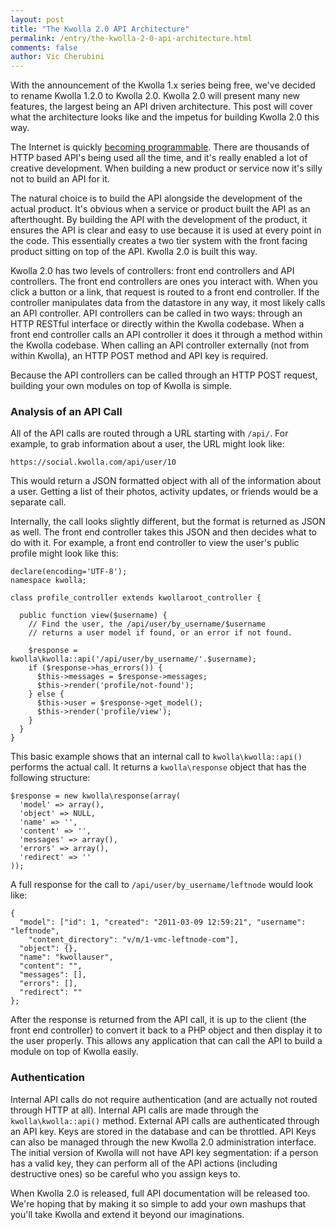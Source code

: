 ```yaml
---
layout: post
title: "The Kwolla 2.0 API Architecture"
permalink: /entry/the-kwolla-2-0-api-architecture.html
comments: false
author: Vic Cherubini
---
```


With the announcement of the Kwolla 1.x series being free, we've decided to rename Kwolla 1.2.0 to Kwolla 2.0. Kwolla 2.0 will present many new features, the largest being an API driven architecture. This post will cover what the architecture looks like and the impetus for building Kwolla 2.0 this way.

The Internet is quickly [becoming programmable](http://www.programmableweb.com/). There are thousands of HTTP based API's being used all the time, and it's really enabled a lot of creative development. When building a new product or service now it's silly not to build an API for it.

The natural choice is to build the API alongside the development of the actual product. It's obvious when a service or product built the API as an afterthought. By building the API with the development of the product, it ensures the API is clear and easy to use because it is used at every point in the code. This essentially creates a two tier system with the front facing product sitting on top of the API. Kwolla 2.0 is built this way.

Kwolla 2.0 has two levels of controllers: front end controllers and API controllers. The front end controllers are ones you interact with. When you click a button or a link, that request is routed to a front end controller. If the controller manipulates data from the datastore in any way, it most likely calls an API controller. API controllers can be called in two ways: through an HTTP RESTful interface or directly within the Kwolla codebase. When a front end controller calls an API controller it does it through a method within the Kwolla codebase. When calling an API controller externally (not from within Kwolla), an HTTP POST method and API key is required.

Because the API controllers can be called through an HTTP POST request, building your own modules on top of Kwolla is simple.

### Analysis of an API Call
All of the API calls are routed through a URL starting with `/api/`. For example, to grab information about a user, the URL might look like:

    https://social.kwolla.com/api/user/10

This would return a JSON formatted object with all of the information about a user. Getting a list of their photos, activity updates, or friends would be a separate call.

Internally, the call looks slightly different, but the format is returned as JSON as well. The front end controller takes this JSON and then decides what to do with it. For example, a front end controller to view the user's public profile might look like this:

    declare(encoding='UTF-8');
    namespace kwolla;

    class profile_controller extends kwollaroot_controller {

      public function view($username) {
        // Find the user, the /api/user/by_username/$username
        // returns a user model if found, or an error if not found.

        $response = kwolla\kwolla::api('/api/user/by_username/'.$username);
        if ($response->has_errors()) {
          $this->messages = $response->messages;
          $this->render('profile/not-found');
        } else {
          $this->user = $response->get_model();
          $this->render('profile/view');
        }
      }
    }

This basic example shows that an internal call to `kwolla\kwolla::api()` performs the actual call. It returns a `kwolla\response` object that has the following structure:

    $response = new kwolla\response(array(
      'model' => array(),
      'object' => NULL,
      'name' => '',
      'content' => '',
      'messages' => array(),
      'errors' => array(),
      'redirect' => ''
    ));

A full response for the call to `/api/user/by_username/leftnode` would look like:

    {
      "model": ["id": 1, "created": "2011-03-09 12:59:21", "username": "leftnode", 
        "content_directory": "v/m/1-vmc-leftnode-com"],
      "object": {},
      "name": "kwollauser",
      "content": "",
      "messages": [],
      "errors": [],
      "redirect": ""
    };

After the response is returned from the API call, it is up to the client (the front end controller) to convert it back to a PHP object and then display it to the user properly. This allows any application that can call the API to build a module on top of Kwolla easily.

### Authentication
Internal API calls do not require authentication (and are actually not routed through HTTP at all). Internal API calls are made through the `kwolla\kwolla::api()` method. External API calls are authenticated through an API key. Keys are stored in the database and can be throttled. API Keys can also be managed through the new Kwolla 2.0 administration interface. The initial version of Kwolla will not have API key segmentation: if a person has a valid key, they can perform all of the API actions (including destructive ones) so be careful who you assign keys to.

When Kwolla 2.0 is released, full API documentation will be released too. We're hoping that by making it so simple to add your own mashups that you'll take Kwolla and extend it beyond our imaginations.
